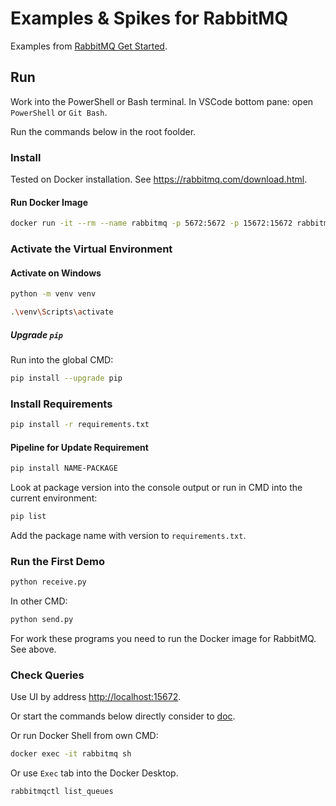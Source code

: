 # Examples & Spikes for RabbitMQ

Examples from [RabbitMQ Get Started](https://rabbitmq.com/#getstarted).

## Run

Work into the PowerShell or Bash terminal. In VSCode bottom pane: open `PowerShell` or `Git Bash`.

Run the commands below in the root foolder.

### Install

Tested on Docker installation. See <https://rabbitmq.com/download.html>.

#### Run Docker Image

```bash
docker run -it --rm --name rabbitmq -p 5672:5672 -p 15672:15672 rabbitmq:3.12-management
```

### Activate the Virtual Environment

#### Activate on Windows

```bash
python -m venv venv
```

```bash
.\venv\Scripts\activate
```

##### Upgrade `pip`

Run into the global CMD:

```bash
pip install --upgrade pip
```

### Install Requirements

```bash
pip install -r requirements.txt
```

#### Pipeline for Update Requirement

```bash
pip install NAME-PACKAGE
```

Look at package version into the console output or run in CMD into the current environment:

```bash
pip list
```

Add the package name with version to `requirements.txt`.

### Run the First Demo

```bash
python receive.py
```

In other CMD:

```bash
python send.py
```

For work these programs you need to run the Docker image for RabbitMQ. See above.

### Check Queries

Use UI by address <http://localhost:15672>.

Or start the commands below directly consider to [doc](https://docs.docker.com/engine/reference/commandline/exec/).

Or run Docker Shell
from own CMD:

```bash
docker exec -it rabbitmq sh
```

Or use `Exec` tab into the Docker Desktop.

```bash
rabbitmqctl list_queues
```

